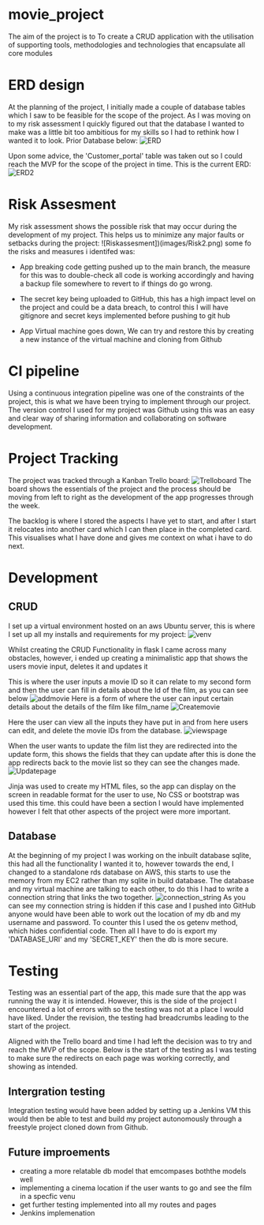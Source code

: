 # movie_project
The aim of the project is to To create a CRUD application with the utilisation of supporting tools,
methodologies and technologies that encapsulate all core modules

# ERD design
At the planning of the project, I initially made a couple of database tables which I saw to be feasible for the scope of the project. As I was moving on to my risk assessment I quickly figured out that the database I wanted to make was a little bit too ambitious for my skills so I had to rethink how I wanted it to look. Prior Database below:
![ERD](images/ERD.png)

Upon some advice, the 'Customer_portal' table was taken out so I could reach the MVP for the scope of the project in time. This is the current ERD:
![ERD2](images/UpdatedERD.png)

# Risk Assesment
My risk assessment shows the possible risk that may occur during the development of my project. This helps us to minimize any major faults or setbacks during the project:
![Riskassesment])(images/Risk2.png) 
some fo the risks and measures i identifed was:

* App breaking code getting pushed up to the main branch, the measure for this was to double-check all code is working accordingly and having a backup file somewhere to revert to if things do go wrong.

* The secret key being uploaded to GitHub, this has a high impact level on the project and could be a data breach, to control this I will have gitignore and secret keys implemented before pushing to git hub

* App Virtual machine goes down, We can try and restore this by creating a new instance of the virtual machine and cloning from Github

# CI pipeline
Using a continuous integration pipeline was one of the constraints of the project, this is what we have been trying to implement through our project. The version control I used for my project was Github using this was an easy and clear way of sharing information and collaborating on software development. 

# Project Tracking 
 The project was tracked through a Kanban Trello board:
 ![Trelloboard](/images/trellobefore.png)
 The board shows the essentials of the project and the process should be moving from left to right as the development of the app progresses through the week.
 
  The backlog is where I stored the aspects I have yet to start, and after I start it relocates into another card which I can then place in the completed card. This visualises what I have done and gives me context on what i have to do next.

# Development
## CRUD
I set up a virtual environment hosted on an aws Ubuntu server, this is where I set up all my installs and requirements for my project:
![venv](images/venv.png)

Whilst creating the CRUD Functionality in flask I came across many obstacles, however, i ended up creating a minimalistic app that shows the users movie input, deletes it and updates it

This is where the user inputs a movie ID so it can relate to my second form and then the user can fill in details about the Id of the film, as you can see below 
![addmovie](images/homepage.png)
Here is a form of where the user can input certain details about the details of the film like film_name 
![Createmovie](images/addfilm.png)

Here the user can view all the inputs they have put in and from here users can edit, and delete the movie IDs from the database. 
![viewspage](images/movielist.png)

When the user wants to update the film list they are redirected into the update form, this shows the fields that they can update after this is done the app redirects back to the movie list so they can see the changes made.
![Updatepage](images/update.png)

Jinja was used to create my HTML files, so the app can display on the screen in readable format for the user to use, No CSS or bootstrap was used this time. this could have been a section I would have implemented however I felt that other aspects of the project were more important.
## Database
At the beginning of my project I was working on the inbuilt database sqlite, this had all the functionality I wanted it to, however towards the end, I changed to a standalone rds database on AWS, this starts to use the memory from my EC2 rather than my sqlite in build database. The database and my virtual machine are talking to each other, to do this I had to write a connection string that links the two together.
![connection_string](images/dadatbase.png)
As you can see my connection string is hidden if this case and I pushed into GitHub anyone would have been able to work out the location of my db and my username and password. To counter this I used the os getenv method, which hides confidential code. Then all I have to do is export my 'DATABASE_URI' and my 'SECRET_KEY' then the db is more secure.
# Testing 
Testing was an essential part of the app, this made sure that the app was running the way it is intended. However, this is the side of the project I encountered a lot of errors with so the testing was not at a place I would have liked. Under the revision, the testing had breadcrumbs leading to the start of the project.

Aligned with the Trello board and time I had left the decision was to try and reach the MVP of the scope. Below is the start of the testing as I was testing to make sure the redirects on each page was working correctly, and showing as intended. 

## Intergration testing
Integration testing would have been added by setting up a Jenkins VM this would then be able to test and build my project autonomously through a freestyle project cloned down from Github.

## Future improements
* creating a more relatable db model that emcompases boththe models well
* implementing a cinema location if the user wants to go and see the film in  a specfic venu
* get further testing implemented into all my routes and pages
* Jenkins implemenation 